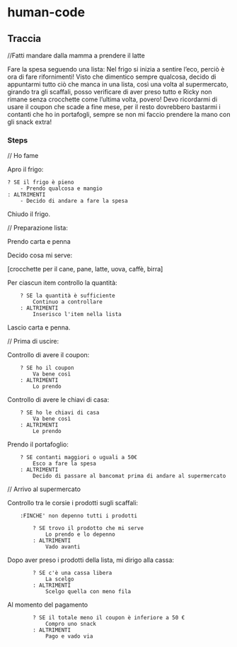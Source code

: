 # human-code

## Traccia

//Fatti mandare dalla mamma a prendere il latte

Fare la spesa seguendo una lista:
Nel frigo si inizia a sentire l’eco, perciò è ora di fare rifornimenti!
Visto che dimentico sempre qualcosa, decido di appuntarmi tutto ciò che manca in una lista, così una volta al supermercato, girando tra gli scaffali, posso verificare di aver preso tutto e Ricky non rimane senza crocchette come l’ultima volta, povero! Devo ricordarmi di usare il coupon che scade a fine mese, per il resto dovrebbero bastarmi i contanti che ho in portafogli, sempre se non mi faccio prendere la mano con gli snack extra!

### Steps

// Ho fame

Apro il frigo:

    ? SE il frigo è pieno
        - Prendo qualcosa e mangio
    : ALTRIMENTI
        - Decido di andare a fare la spesa

Chiudo il frigo.

// Preparazione lista:

Prendo carta e penna

Decido cosa mi serve:

[crocchette per il cane, pane, latte, uova, caffè, birra]

Per ciascun item controllo la quantità:

        ? SE la quantità è sufficiente
            Continuo a controllare
        : ALTRIMENTI
            Inserisco l'item nella lista

Lascio carta e penna.

// Prima di uscire:

Controllo di avere il coupon:

        ? SE ho il coupon
            Va bene così
        : ALTRIMENTI
            Lo prendo

Controllo di avere le chiavi di casa:

        ? SE ho le chiavi di casa
            Va bene così
        : ALTRIMENTI
            Le prendo

Prendo il portafoglio:

        ? SE contanti maggiori o uguali a 50€
            Esco a fare la spesa
        : ALTRIMENTI
            Decido di passare al bancomat prima di andare al supermercato

// Arrivo al supermercato

Controllo tra le corsie i prodotti sugli scaffali:

        :FINCHE' non depenno tutti i prodotti

            ? SE trovo il prodotto che mi serve
                Lo prendo e lo depenno
            : ALTRIMENTI
                Vado avanti


Dopo aver preso i prodotti della lista, mi dirigo alla cassa:

            ? SE c'è una cassa libera
                La scelgo
            : ALTRIMENTI
                Scelgo quella con meno fila

Al momento del pagamento
                
            ? SE il totale meno il coupon è inferiore a 50 €
                Compro uno snack
            : ALTRIMENTI
                Pago e vado via